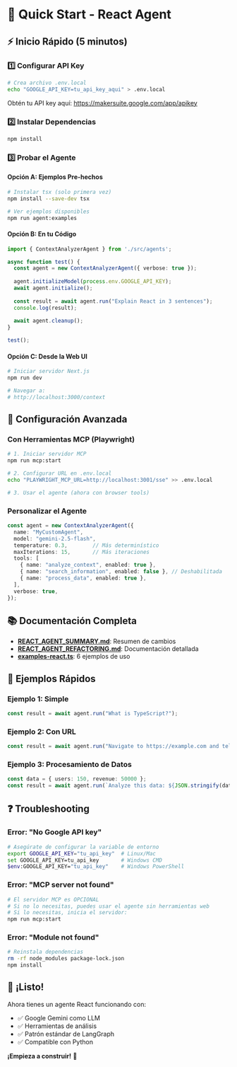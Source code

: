 # 🚀 Quick Start - React Agent

## ⚡ Inicio Rápido (5 minutos)

### 1️⃣ Configurar API Key
```bash
# Crea archivo .env.local
echo "GOOGLE_API_KEY=tu_api_key_aqui" > .env.local
```

Obtén tu API key aquí: https://makersuite.google.com/app/apikey

### 2️⃣ Instalar Dependencias
```bash
npm install
```

### 3️⃣ Probar el Agente

#### Opción A: Ejemplos Pre-hechos
```bash
# Instalar tsx (solo primera vez)
npm install --save-dev tsx

# Ver ejemplos disponibles
npm run agent:examples
```

#### Opción B: En tu Código
```typescript
import { ContextAnalyzerAgent } from './src/agents';

async function test() {
  const agent = new ContextAnalyzerAgent({ verbose: true });
  
  agent.initializeModel(process.env.GOOGLE_API_KEY);
  await agent.initialize();
  
  const result = await agent.run("Explain React in 3 sentences");
  console.log(result);
  
  await agent.cleanup();
}

test();
```

#### Opción C: Desde la Web UI
```bash
# Iniciar servidor Next.js
npm run dev

# Navegar a:
# http://localhost:3000/context
```

## 🔧 Configuración Avanzada

### Con Herramientas MCP (Playwright)

```bash
# 1. Iniciar servidor MCP
npm run mcp:start

# 2. Configurar URL en .env.local
echo "PLAYWRIGHT_MCP_URL=http://localhost:3001/sse" >> .env.local

# 3. Usar el agente (ahora con browser tools)
```

### Personalizar el Agente

```typescript
const agent = new ContextAnalyzerAgent({
  name: "MyCustomAgent",
  model: "gemini-2.5-flash",
  temperature: 0.3,        // Más determinístico
  maxIterations: 15,       // Más iteraciones
  tools: [
    { name: "analyze_context", enabled: true },
    { name: "search_information", enabled: false }, // Deshabilitada
    { name: "process_data", enabled: true },
  ],
  verbose: true,
});
```

## 📚 Documentación Completa

- **[REACT_AGENT_SUMMARY.md](./REACT_AGENT_SUMMARY.md)**: Resumen de cambios
- **[REACT_AGENT_REFACTORING.md](./REACT_AGENT_REFACTORING.md)**: Documentación detallada
- **[examples-react.ts](./src/agents/examples-react.ts)**: 6 ejemplos de uso

## 🎯 Ejemplos Rápidos

### Ejemplo 1: Simple
```typescript
const result = await agent.run("What is TypeScript?");
```

### Ejemplo 2: Con URL
```typescript
const result = await agent.run("Navigate to https://example.com and tell me what you see");
```

### Ejemplo 3: Procesamiento de Datos
```typescript
const data = { users: 150, revenue: 50000 };
const result = await agent.run(`Analyze this data: ${JSON.stringify(data)}`);
```

## ❓ Troubleshooting

### Error: "No Google API key"
```bash
# Asegúrate de configurar la variable de entorno
export GOOGLE_API_KEY="tu_api_key"  # Linux/Mac
set GOOGLE_API_KEY=tu_api_key       # Windows CMD
$env:GOOGLE_API_KEY="tu_api_key"    # Windows PowerShell
```

### Error: "MCP server not found"
```bash
# El servidor MCP es OPCIONAL
# Si no lo necesitas, puedes usar el agente sin herramientas web
# Si lo necesitas, inicia el servidor:
npm run mcp:start
```

### Error: "Module not found"
```bash
# Reinstala dependencias
rm -rf node_modules package-lock.json
npm install
```

## 🎉 ¡Listo!

Ahora tienes un agente React funcionando con:
- ✅ Google Gemini como LLM
- ✅ Herramientas de análisis
- ✅ Patrón estándar de LangGraph
- ✅ Compatible con Python

**¡Empieza a construir!** 🚀
